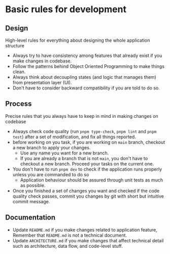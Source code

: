 # Basic rules for development

## Design

High-level rules for everything about designing the whole application structure

* Always try to have consistency among features that already exist if you make changes in codebase.
* Follow the patterns behind Object Oriented Programming to make things clean.
* Always think about decoupling states (and logic that manages them) from presentation layer (UI).
* Don't have to consider backward compatibility if you are told to do so.

## Process

Precise rules that you always have to keep in mind in making changes on codebase

* Always check code quality (run `pnpm type-check`, `pnpm lint` and `pnpm test`) after a set of modification, and fix all things reported.
* before working on you task, if you are working on `main` branch, checkout a new branch to apply your changes.
  * Use any name you want for a new branch.
  * If you are already a branch that is not `main`, you don't have to checkout a new branch. Proceed your tasks on the current one.
* You don't have to run `pnpm dev` to check if the application runs properly unless you are commanded to do so
  * Application behaviour should be assured through unit tests as much as possible.
* Once you finished a set of changes you want and checked if the code quality check passes, commit you changes by git with short but intuitive commit message.

## Documentation

* Update `README.md` if you make changes related to application feature, Remember that `README.md` is not a technical document. 
* Update `ARCHITECTURE.md` if you make changes that affect technical detail such as architecture, data flow, and code-level stuff. 
